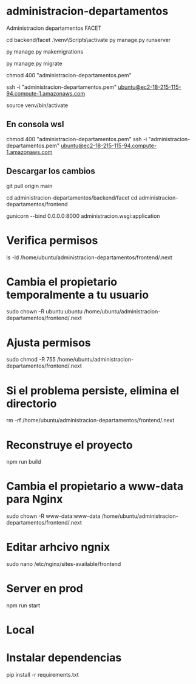 # administracion-departamentos
 Administracion departamentos FACET

cd backend/facet
 .\venv\Scripts\activate
py manage.py runserver  

py manage.py makemigrations

py manage.py migrate

 chmod 400 "administracion-departamentos.pem"

  ssh -i "administracion-departamentos.pem" ubuntu@ec2-18-215-115-94.compute-1.amazonaws.com

  source venv/bin/activate

## En consola wsl

chmod 400 "administracion-departamentos.pem"
 ssh -i "administracion-departamentos.pem" ubuntu@ec2-18-215-115-94.compute-1.amazonaws.com

 ## Descargar los cambios
  git  pull origin main

  cd administracion-departamentos/backend/facet
  cd administracion-departamentos/frontend

  gunicorn --bind 0.0.0.0:8000 administracion.wsgi:application

  # Verifica permisos
ls -ld /home/ubuntu/administracion-departamentos/frontend/.next

# Cambia el propietario temporalmente a tu usuario
sudo chown -R ubuntu:ubuntu /home/ubuntu/administracion-departamentos/frontend/.next

# Ajusta permisos
sudo chmod -R 755 /home/ubuntu/administracion-departamentos/frontend/.next

# Si el problema persiste, elimina el directorio
rm -rf /home/ubuntu/administracion-departamentos/frontend/.next

# Reconstruye el proyecto
npm run build

# Cambia el propietario a www-data para Nginx
sudo chown -R www-data:www-data /home/ubuntu/administracion-departamentos/frontend/.next

# Editar arhcivo ngnix
 sudo nano /etc/nginx/sites-available/frontend
# Server en prod
 npm run start

# Local

# Instalar dependencias
pip install -r requirements.txt
